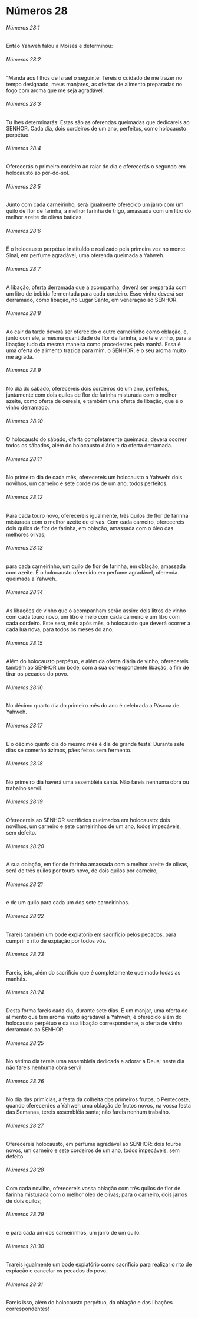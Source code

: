 # Números 28

###### Números 28:1

Então Yahweh falou a Moisés e determinou:

###### Números 28:2

“Manda aos filhos de Israel o seguinte: Tereis o cuidado de me trazer no tempo designado, meus manjares, as ofertas de alimento preparadas no fogo com aroma que me seja agradável.

###### Números 28:3

Tu lhes determinarás: Estas são as oferendas queimadas que dedicareis ao SENHOR. Cada dia, dois cordeiros de um ano, perfeitos, como holocausto perpétuo.

###### Números 28:4

Oferecerás o primeiro cordeiro ao raiar do dia e oferecerás o segundo em holocausto ao pôr-do-sol.

###### Números 28:5

Junto com cada carneirinho, será igualmente oferecido um jarro com um quilo de flor de farinha, a melhor farinha de trigo, amassada com um litro do melhor azeite de olivas batidas.

###### Números 28:6

É o holocausto perpétuo instituído e realizado pela primeira vez no monte Sinai, em perfume agradável, uma oferenda queimada a Yahweh.

###### Números 28:7

A libação, oferta derramada que a acompanha, deverá ser preparada com um litro de bebida fermentada para cada cordeiro. Esse vinho deverá ser derramado, como libação, no Lugar Santo, em veneração ao SENHOR.

###### Números 28:8

Ao cair da tarde deverá ser oferecido o outro carneirinho como oblação, e, junto com ele, a mesma quantidade de flor de farinha, azeite e vinho, para a libação; tudo da mesma maneira como procedestes pela manhã. Essa é uma oferta de alimento trazida para mim, o SENHOR, e o seu aroma muito me agrada.

###### Números 28:9

No dia do sábado, oferecereis dois cordeiros de um ano, perfeitos, juntamente com dois quilos de flor de farinha misturada com o melhor azeite, como oferta de cereais, e também uma oferta de libação, que é o vinho derramado.

###### Números 28:10

O holocausto do sábado, oferta completamente queimada, deverá ocorrer todos os sábados, além do holocausto diário e da oferta derramada.

###### Números 28:11

No primeiro dia de cada mês, oferecereis um holocausto a Yahweh: dois novilhos, um carneiro e sete cordeiros de um ano, todos perfeitos.

###### Números 28:12

Para cada touro novo, oferecereis igualmente, três quilos de flor de farinha misturada com o melhor azeite de olivas. Com cada carneiro, oferecereis dois quilos de flor de farinha, em oblação, amassada com o óleo das melhores olivas;

###### Números 28:13

para cada carneirinho, um quilo de flor de farinha, em oblação, amassada com azeite. É o holocausto oferecido em perfume agradável, oferenda queimada a Yahweh.

###### Números 28:14

As libações de vinho que o acompanham serão assim: dois litros de vinho com cada touro novo, um litro e meio com cada carneiro e um litro com cada cordeiro. Este será, mês após mês, o holocausto que deverá ocorrer a cada lua nova, para todos os meses do ano.

###### Números 28:15

Além do holocausto perpétuo, e além da oferta diária de vinho, oferecereis também ao SENHOR um bode, com a sua correspondente libação, a fim de tirar os pecados do povo.

###### Números 28:16

No décimo quarto dia do primeiro mês do ano é celebrada a Páscoa de Yahweh.

###### Números 28:17

E o décimo quinto dia do mesmo mês é dia de grande festa! Durante sete dias se comerão ázimos, pães feitos sem fermento.

###### Números 28:18

No primeiro dia haverá uma assembléia santa. Não fareis nenhuma obra ou trabalho servil.

###### Números 28:19

Oferecereis ao SENHOR sacrifícios queimados em holocausto: dois novilhos, um carneiro e sete carneirinhos de um ano, todos impecáveis, sem defeito.

###### Números 28:20

A sua oblação, em flor de farinha amassada com o melhor azeite de olivas, será de três quilos por touro novo, de dois quilos por carneiro,

###### Números 28:21

e de um quilo para cada um dos sete carneirinhos.

###### Números 28:22

Trareis também um bode expiatório em sacrifício pelos pecados, para cumprir o rito de expiação por todos vós.

###### Números 28:23

Fareis, isto, além do sacrifício que é completamente queimado todas as manhãs.

###### Números 28:24

Desta forma fareis cada dia, durante sete dias. É um manjar, uma oferta de alimento que tem aroma muito agradável a Yahweh; é oferecido além do holocausto perpétuo e da sua libação correspondente, a oferta de vinho derramado ao SENHOR.

###### Números 28:25

No sétimo dia tereis uma assembléia dedicada a adorar a Deus; neste dia não fareis nenhuma obra servil.

###### Números 28:26

No dia das primícias, a festa da colheita dos primeiros frutos, o Pentecoste, quando oferecerdes a Yahweh uma oblação de frutos novos, na vossa festa das Semanas, tereis assembléia santa; não fareis nenhum trabalho.

###### Números 28:27

Oferecereis holocausto, em perfume agradável ao SENHOR: dois touros novos, um carneiro e sete cordeiros de um ano, todos impecáveis, sem defeito.

###### Números 28:28

Com cada novilho, oferecereis vossa oblação com três quilos de flor de farinha misturada com o melhor óleo de olivas; para o carneiro, dois jarros de dois quilos;

###### Números 28:29

e para cada um dos carneirinhos, um jarro de um quilo.

###### Números 28:30

Trareis igualmente um bode expiatório como sacrifício para realizar o rito de expiação e cancelar os pecados do povo.

###### Números 28:31

Fareis isso, além do holocausto perpétuo, da oblação e das libações correspondentes!

